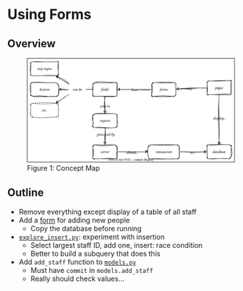 # Using Forms

## Overview

<figure id="forms-concept-map">
  <img src="forms_concept_map.svg" alt="concept map of HTML forms"/>
  <figcaption>Figure 1: Concept Map</figcaption>
</figure>

## Outline

-   Remove everything except display of a table of all staff
-   Add a [form](g:form) for adding new people
    -   Copy the database before running
-   [`explore_insert.py`](./explore_insert.py): experiment with insertion
    -   Select largest staff ID, add one, insert: race condition
    -   Better to build a subquery that does this
-   Add `add_staff` function to [`models.py`](./models.py)
    -   Must have `commit` in `models.add_staff`
    -   Really should check values…
